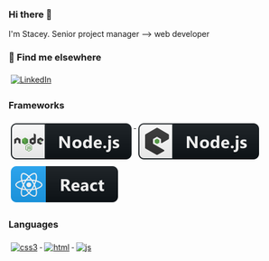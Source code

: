 ### Hi there 👋
I'm Stacey. Senior project manager --> web developer


### 📢 Find me elsewhere
  <a href="https://www.linkedin.com/in/staceyljo/">
    <img src="https://raw.githubusercontent.com/MikeCodesDotNET/MikeCodesDotNET/a8abbf37441f3253f74ea255a47f289208d7568c/Resources/linkedIn.svg" alt="LinkedIn" style="vertical-align:top; margin:4px">
  </a>

### Frameworks 
 <a href="#">
    <img src="readmeimages/nodejs.svg" alt="nodejs" style="vertical-align:top; margin:6px 4px">
  </a>

<a href="#">
    <img src="readmeimages/nodejs_larger.svg" alt="nodejs_larger" style="vertical-align:top; margin:6px 4px">
  </a>

<a href="#">
    <img src="readmeimages/react.svg" alt="react" style="vertical-align:top; margin:6px 4px">
  </a> 

### Languages
 <a href="#">
    <img src="portfolio/STACEYJO/readmeimages/css3.svg" alt="css3" style="vertical-align:top; margin:6px 4px">
  </a>  

 <a href="#">
    <img src="portfolio/STACEYJO/readmeimages/html.svg" alt="html" style="vertical-align:top; margin:6px 4px">
  </a> 

 <a href="#">
    <img src="portfolio/STACEYJO/readmeimages/js.svg" alt="js" style="vertical-align:top; margin:6px 4px">
  </a> 

<!--
**staceyjo/STACEYJO** is a ✨ _special_ ✨ repository because its `README.md` (this file) appears on your GitHub profile.

<!-- Here are some ideas to get you started:

- 🔭 I’m currently working on ...
- 🌱 I’m currently learning ...
- 👯 I’m looking to collaborate on ...
- 🤔 I’m looking for help with ...
- 💬 Ask me about ...
- 📫 How to reach me: ...
- 😄 Pronouns: ...
- ⚡ Fun fact: ... -->

